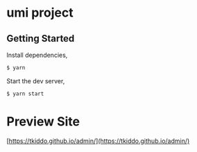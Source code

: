 <!--
 * @Author: tkiddo
 * @Date: 2021-01-04 09:00:32
 * @LastEditors: tkiddo
 * @LastEditTime: 2021-01-21 14:50:53
 * @Description: 
-->
# umi project

## Getting Started

Install dependencies,

```bash
$ yarn
```

Start the dev server,

```bash
$ yarn start
```

# Preview Site

[https://tkiddo.github.io/admin/](https://tkiddo.github.io/admin/)